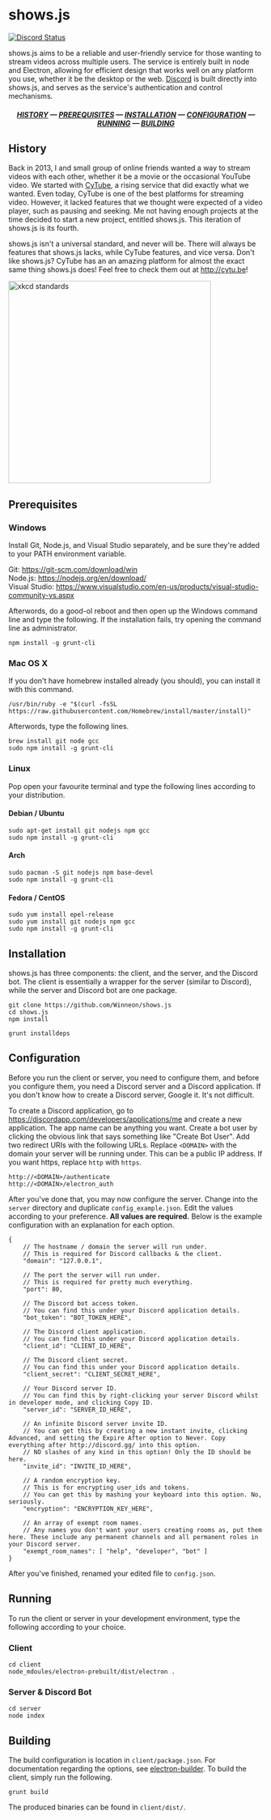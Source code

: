 # shows.js
[![Discord Status](https://discordapp.com/api/servers/182297613909884929/widget.png?style=banner5)](https://discord.gg/0118Fg96uP5eXQz2g)

shows.js aims to be a reliable and user-friendly service for those wanting to stream videos across multiple users. The service is entirely built in node and Electron, allowing for efficient design that works well on any platform you use, whether it be the desktop or the web. [Discord](https://discordapp.com) is built directly into shows.js, and serves as the service's authentication and control mechanisms.

<h5 align="center">
	<a href="#history">HISTORY</a> &mdash; <a href="#prerequisites">PREREQUISITES</a> &mdash; <a href="#installation">INSTALLATION</a> &mdash; <a href="#configuration">CONFIGURATION</a> &mdash; <a href="#running">RUNNING</a> &mdash; <a href="#building">BUILDING</a>
</h5>

## History

Back in 2013, I and small group of online friends wanted a way to stream videos with each other, whether it be a movie or the occasional YouTube video. We started with [CyTube](https://github.com/calzoneman/sync), a rising service that did exactly what we wanted. Even today, CyTube is one of the best platforms for streaming video. However, it lacked features that we thought were expected of a video player, such as pausing and seeking. Me not having enough projects at the time decided to start a new project, entitled shows.js. This iteration of shows.js is its fourth.

shows.js isn't a universal standard, and never will be. There will always be features that shows.js lacks, while CyTube features, and vice versa. Don't like shows.js? CyTube has an an amazing platform for almost the exact same thing shows.js does! Feel free to check them out at http://cytu.be!

<img alt="xkcd standards" src="https://imgs.xkcd.com/comics/standards.png" width="400px" />

## Prerequisites

### Windows

Install Git, Node.js, and Visual Studio separately, and be sure they're added to your PATH environment variable.

Git: https://git-scm.com/download/win  
Node.js: https://nodejs.org/en/download/  
Visual Studio: https://www.visualstudio.com/en-us/products/visual-studio-community-vs.aspx

Afterwords, do a good-ol reboot and then open up the Windows command line and type the following. If the installation fails, try opening the command line as administrator.

```
npm install -g grunt-cli
```

### Mac OS X

If you don't have homebrew installed already (you should), you can install it with this command.

```
/usr/bin/ruby -e "$(curl -fsSL https://raw.githubusercontent.com/Homebrew/install/master/install)"
```

Afterwords, type the following lines.

```
brew install git node gcc
sudo npm install -g grunt-cli
```

### Linux

Pop open your favourite terminal and type the following lines according to your distribution.

#### Debian / Ubuntu

```
sudo apt-get install git nodejs npm gcc
sudo npm install -g grunt-cli
```

#### Arch

```
sudo pacman -S git nodejs npm base-devel
sudo npm install -g grunt-cli
```

#### Fedora / CentOS

```
sudo yum install epel-release
sudo yum install git nodejs npm gcc
sudo npm install -g grunt-cli
```

## Installation

shows.js has three components: the client, and the server, and the Discord bot. The client is essentially a wrapper for the server (similar to Discord), while the server and Discord bot are one package.

```
git clone https://github.com/Winneon/shows.js
cd shows.js
npm install

grunt installdeps
```

## Configuration

Before you run the client or server, you need to configure them, and before you configure them, you need a Discord server and a Discord application. If you don't know how to create a Discord server, Google it. It's not difficult.

To create a Discord application, go to https://discordapp.com/developers/applications/me and create a new application. The app name can be anything you want. Create a bot user by clicking the obvious link that says something like "Create Bot User". Add two redirect URIs with the following URLs. Replace `<DOMAIN>` with the domain your server will be running under. This can be a public IP address. If you want https, replace `http` with `https`.

```
http://<DOMAIN>/authenticate
http://<DOMAIN>/electron_auth
```

After you've done that, you may now configure the server. Change into the `server` directory and duplicate `config_example.json`. Edit the values according to your preference. **All values are required.** Below is the example configuration with an explanation for each option.

```
{
	// The hostname / domain the server will run under.
	// This is required for Discord callbacks & the client.
	"domain": "127.0.0.1",

	// The port the server will run under.
	// This is required for pretty much everything.
	"port": 80,

	// The Discord bot access token.
	// You can find this under your Discord application details.
	"bot_token": "BOT_TOKEN_HERE",

	// The Discord client application.
	// You can find this under your Discord application details.
	"client_id": "CLIENT_ID_HERE",

	// The Discord client secret.
	// You can find this under your Discord application details.
	"client_secret": "CLIENT_SECRET_HERE",

	// Your Discord server ID.
	// You can find this by right-clicking your server Discord whilst in developer mode, and clicking Copy ID.
	"server_id": "SERVER_ID_HERE",

	// An infinite Discord server invite ID.
	// You can get this by creating a new instant invite, clicking Advanced, and setting the Expire After option to Never. Copy everything after http://discord.gg/ into this option.
	// NO slashes of any kind in this option! Only the ID should be here.
	"invite_id": "INVITE_ID_HERE",

	// A random encryption key.
	// This is for encrypting user_ids and tokens.
	// You can get this by mashing your keyboard into this option. No, seriously.
	"encryption": "ENCRYPTION_KEY_HERE",

	// An array of exempt room names.
	// Any names you don't want your users creating rooms as, put them here. These include any permanent channels and all permanent roles in your Discord server.
	"exempt_room_names": [ "help", "developer", "bot" ]
}
```

After you've finished, renamed your edited file to `config.json`.

## Running

To run the client or server in your development environment, type the following according to your choice.

### Client

```
cd client
node_mdoules/electron-prebuilt/dist/electron .
```

### Server & Discord Bot

```
cd server
node index
```

## Building

The build configuration is location in `client/package.json`. For documentation regarding the options, see [electron-builder](https://github.com/electron-userland/electron-builder/wiki/Options). To build the client, simply run the following.

```
grunt build
```

The produced binaries can be found in `client/dist/`.